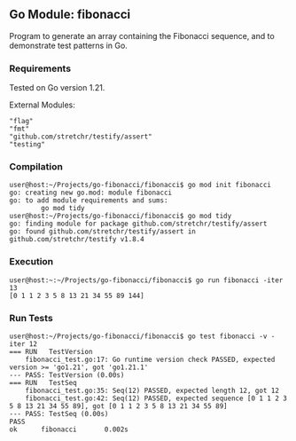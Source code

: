 ## Go Module: fibonacci
Program to generate an array containing the Fibonacci sequence,
and to demonstrate test patterns in Go.

### Requirements
Tested on Go version 1.21.

External Modules:
```
"flag"
"fmt"
"github.com/stretchr/testify/assert"
"testing"
```

### Compilation
```
user@host:~/Projects/go-fibonacci/fibonacci$ go mod init fibonacci
go: creating new go.mod: module fibonacci
go: to add module requirements and sums:
        go mod tidy
user@host:~/Projects/go-fibonacci/fibonacci$ go mod tidy
go: finding module for package github.com/stretchr/testify/assert
go: found github.com/stretchr/testify/assert in github.com/stretchr/testify v1.8.4
```

### Execution
```
user@host:~:~/Projects/go-fibonacci/fibonacci$ go run fibonacci -iter 13
[0 1 1 2 3 5 8 13 21 34 55 89 144]
```

### Run Tests
```
user@host:~/Projects/go-fibonacci/fibonacci$ go test fibonacci -v -iter 12
=== RUN   TestVersion
    fibonacci_test.go:17: Go runtime version check PASSED, expected version >= 'go1.21', got 'go1.21.1'
--- PASS: TestVersion (0.00s)
=== RUN   TestSeq
    fibonacci_test.go:35: Seq(12) PASSED, expected length 12, got 12
    fibonacci_test.go:42: Seq(12) PASSED, expected sequence [0 1 1 2 3 5 8 13 21 34 55 89], got [0 1 1 2 3 5 8 13 21 34 55 89]
--- PASS: TestSeq (0.00s)
PASS
ok      fibonacci       0.002s
```
